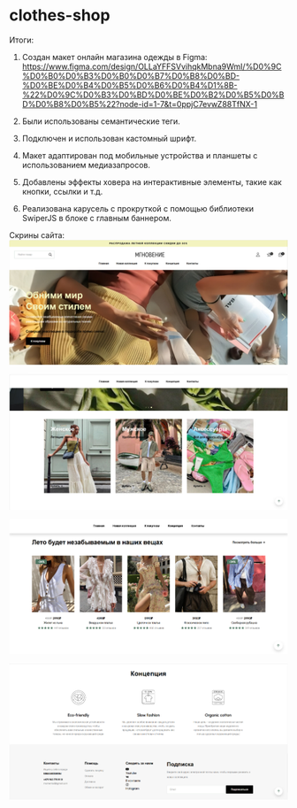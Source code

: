 # clothes-shop
Итоги:

1. Создан макет онлайн магазина одежды в Figma: https://www.figma.com/design/OLLaYFFSVvihqkMbna9WmI/%D0%9C%D0%B0%D0%B3%D0%B0%D0%B7%D0%B8%D0%BD-%D0%BE%D0%B4%D0%B5%D0%B6%D0%B4%D1%8B-%22%D0%9C%D0%B3%D0%BD%D0%BE%D0%B2%D0%B5%D0%BD%D0%B8%D0%B5%22?node-id=1-7&t=0ppjC7evwZ88TfNX-1

2. Были использованы семантические теги.

3. Подключен и использован кастомный шрифт.

4. Макет адаптирован под мобильные устройства и планшеты с использованием медиазапросов.

5. Добавлены эффекты ховера на интерактивные элементы, такие как кнопки, ссылки и т.д.

6. Реализована карусель с прокруткой с помощью библиотеки SwiperJS в блоке с главным баннером.

Скрины сайта:
![alt text](screen/screen1.png)

![alt text](screen/screen2.png)

![alt text](screen/screen3.png)

![alt text](screen/screen4.png)